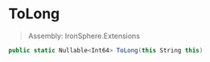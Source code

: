 ﻿

# ToLong

> Assembly: IronSphere.Extensions

```csharp
public static Nullable<Int64> ToLong(this String this)
```



